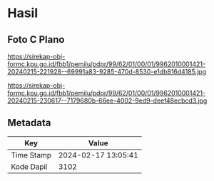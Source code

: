 # Hasil

## Foto C Plano

https://sirekap-obj-formc.kpu.go.id/fbb1/pemilu/pdpr/99/62/01/00/01/9962010001421-20240215-221928--69991a83-9285-470d-8530-e1db816d4185.jpg

https://sirekap-obj-formc.kpu.go.id/fbb1/pemilu/pdpr/99/62/01/00/01/9962010001421-20240215-230617--7179680b-66ee-4002-9ed9-deef48ecbcd3.jpg


## Metadata

| Key        | Value               |
| ---------- | ------------------- |
| Time Stamp | 2024-02-17 13:05:41 |
| Kode Dapil | 3102                |



